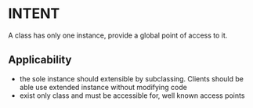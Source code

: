 # INTENT

A class has only one instance, provide a global point of access to it.

## Applicability

- the sole instance should extensible by subclassing. Clients should be able use extended instance without modifying code
- exist only class and must be accessible for, well known access points
